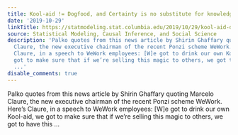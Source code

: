 ```yaml
---
title: Kool-aid != Dogfood, and Certainty is no substitute for knowledge.
date: '2019-10-29'
linkTitle: https://statmodeling.stat.columbia.edu/2019/10/29/kool-aid-dogfood-and-certainty-is-no-substitute-for-knowledge/
source: Statistical Modeling, Causal Inference, and Social Science
description: 'Palko quotes from this news article by Shirin Ghaffary quoting Marcelo
  Claure, the new executive chairman of the recent Ponzi scheme WeWork. Here&#8217;s
  Claure, in a speech to WeWork employees: [W]e got to drink our own Kool-aid, we
  got to make sure that if we’re selling this magic to others, we got to have this
  ...'
disable_comments: true
---
```

Palko quotes from this news article by Shirin Ghaffary quoting Marcelo Claure, the new executive chairman of the recent Ponzi scheme WeWork. Here&#8217;s Claure, in a speech to WeWork employees: [W]e got to drink our own Kool-aid, we got to make sure that if we’re selling this magic to others, we got to have this ...